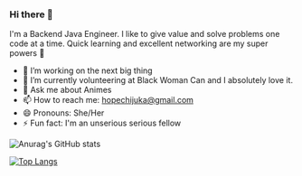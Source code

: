 ### Hi there 👋


I'm a Backend Java Engineer. I like to give value and solve problems one code at a time. Quick learning and excellent networking are my super powers :muscle:

- 🔭 I’m working on the next big thing
- 🌱 I’m currently volunteering at Black Woman Can and I absolutely love it.
- 💬 Ask me about Animes
- 📫 How to reach me: hopechijuka@gmail.com
- 😄 Pronouns: She/Her
- ⚡ Fun fact: I'm an unserious serious fellow




![Anurag's GitHub stats](https://github-readme-stats.vercel.app/api?username=Hopeuche360&show_icons=true&theme=algolia)

[![Top Langs](https://github-readme-stats.vercel.app/api/top-langs/?username=Hopeuche360&layout=compact)](https://github.com/Hopeuche360/github-readme-stats)

